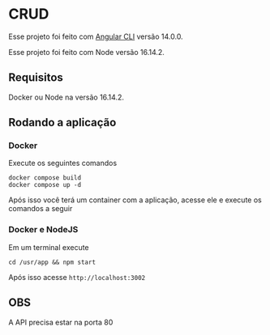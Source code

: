 # CRUD

Esse projeto foi feito com [Angular CLI](https://github.com/angular/angular-cli) versão 14.0.0.

Esse projeto foi feito com Node versão 16.14.2.

## Requisitos

Docker ou Node na versão 16.14.2.

##  Rodando a aplicação

### Docker

Execute os seguintes comandos
```
docker compose build
docker compose up -d
```

Após isso você terá um container com a aplicação, acesse ele e execute os comandos a seguir

### Docker e NodeJS

Em um terminal execute
```
cd /usr/app && npm start
```

Após isso acesse `http://localhost:3002`

## OBS

A API precisa estar na porta 80
